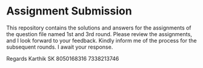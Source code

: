 # Assignment Submission

This repository contains the solutions and answers for the assignments of the question file named 1st and 3rd round.
Please review the assignments, and I look forward to your feedback.
Kindly inform me of the process for the subsequent rounds.
I await your response.


Regards
Karthik SK
8050168316
7338213746


